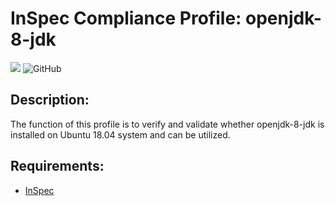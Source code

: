 # InSpec Compliance Profile: openjdk-8-jdk

[![](https://github.com/darkwizard242/inspec-openjdk-8-jdk/workflows/inspec-openjdk-8-jdk-build/badge.svg)](https://github.com/darkwizard242/inspec-openjdk-8-jdk/actions) ![GitHub](https://img.shields.io/github/license/darkwizard242/inspec-openjdk-8-jdk)

## Description:

The function of this profile is to verify and validate whether openjdk-8-jdk is installed on Ubuntu 18.04 system and can be utilized.

## Requirements:

- [InSpec](https://github.com/chef/inspec)
